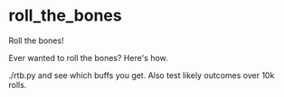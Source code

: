 # roll_the_bones
Roll the bones!

Ever wanted to roll the bones? Here's how. 

./rtb.py and see which buffs you get. Also test likely outcomes over 10k rolls. 
